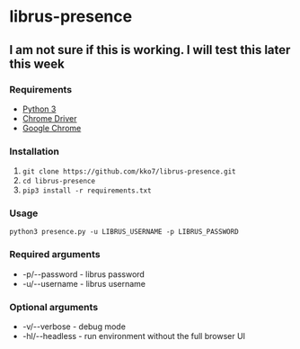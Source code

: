 # librus-presence

## I am not sure if this is working. I will test this later this week

### Requirements

* [Python 3](https://www.python.org/)
* [Chrome Driver](https://sites.google.com/a/chromium.org/chromedriver/downloads)
* [Google Chrome](https://www.google.com/chrome/)

### Installation
1. `git clone https://github.com/kko7/librus-presence.git`
2. `cd librus-presence`
3. `pip3 install -r requirements.txt`

### Usage
`python3 presence.py -u LIBRUS_USERNAME -p LIBRUS_PASSWORD`

### Required arguments
* -p/--password - librus password
* -u/--username - librus username

### Optional arguments
* -v/--verbose - debug mode
* -hl/--headless - run environment without the full browser UI
